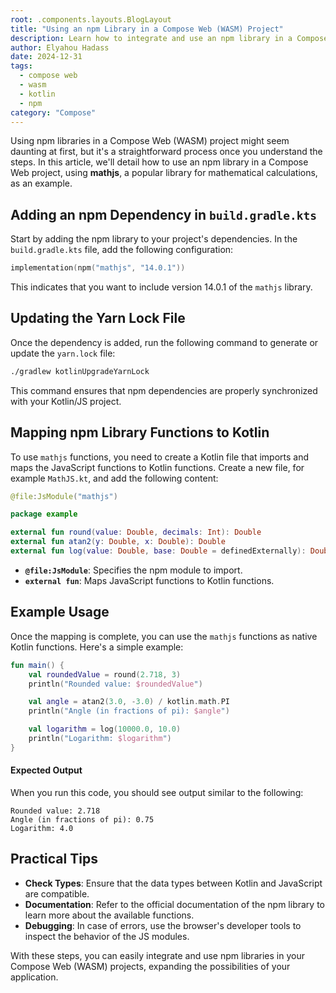 ```yaml
---
root: .components.layouts.BlogLayout
title: "Using an npm Library in a Compose Web (WASM) Project"
description: Learn how to integrate and use an npm library in a Compose Web project based on WebAssembly with this simple example.
author: Elyahou Hadass
date: 2024-12-31
tags:
  - compose web
  - wasm
  - kotlin
  - npm
category: "Compose"
---
```


Using npm libraries in a Compose Web (WASM) project might seem daunting at first, but it's a straightforward process once you understand the steps. In this article, we'll detail how to use an npm library in a Compose Web project, using **mathjs**, a popular library for mathematical calculations, as an example.


## Adding an npm Dependency in `build.gradle.kts`

Start by adding the npm library to your project's dependencies. In the `build.gradle.kts` file, add the following configuration:

```kotlin
implementation(npm("mathjs", "14.0.1"))
```

This indicates that you want to include version 14.0.1 of the `mathjs` library.

## Updating the Yarn Lock File

Once the dependency is added, run the following command to generate or update the `yarn.lock` file:

```bash
./gradlew kotlinUpgradeYarnLock
```

This command ensures that npm dependencies are properly synchronized with your Kotlin/JS project.

## Mapping npm Library Functions to Kotlin

To use `mathjs` functions, you need to create a Kotlin file that imports and maps the JavaScript functions to Kotlin functions. Create a new file, for example `MathJS.kt`, and add the following content:

```kotlin
@file:JsModule("mathjs")

package example

external fun round(value: Double, decimals: Int): Double
external fun atan2(y: Double, x: Double): Double
external fun log(value: Double, base: Double = definedExternally): Double
```

- **`@file:JsModule`**: Specifies the npm module to import.
- **`external fun`**: Maps JavaScript functions to Kotlin functions.

## Example Usage

Once the mapping is complete, you can use the `mathjs` functions as native Kotlin functions. Here's a simple example:

```kotlin
fun main() {
    val roundedValue = round(2.718, 3)
    println("Rounded value: $roundedValue")

    val angle = atan2(3.0, -3.0) / kotlin.math.PI
    println("Angle (in fractions of pi): $angle")

    val logarithm = log(10000.0, 10.0)
    println("Logarithm: $logarithm")
}
```

#### Expected Output

When you run this code, you should see output similar to the following:

```
Rounded value: 2.718
Angle (in fractions of pi): 0.75
Logarithm: 4.0
```

## Practical Tips

- **Check Types**: Ensure that the data types between Kotlin and JavaScript are compatible.
- **Documentation**: Refer to the official documentation of the npm library to learn more about the available functions.
- **Debugging**: In case of errors, use the browser's developer tools to inspect the behavior of the JS modules.

With these steps, you can easily integrate and use npm libraries in your Compose Web (WASM) projects, expanding the possibilities of your application.

